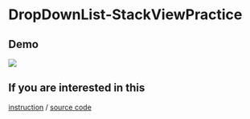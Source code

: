 # DropDownList-StackViewPractice
## Demo
![](https://github.com/yuyuma17/DropDownList-StackViewPractice/blob/master/Demo%20and%20Instruction/Demo.gif?raw=true)

## If you are interested in this
[instruction](https://github.com/yuyuma17/DropDownList-StackViewPractice/tree/master/Demo%20and%20Instruction) / [source code](https://github.com/yuyuma17/DropDownList-StackViewPractice/blob/master/DropDownList/ViewController.swift)
